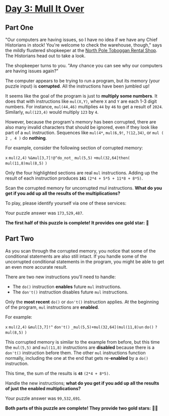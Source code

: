# [Day 3: Mull It Over](https://adventofcode.com/2024/day/3)

## Part One

"Our computers are having issues, so I have no idea if we have any Chief Historians in stock! You're welcome to check the warehouse, though," says the mildly flustered shopkeeper at the [North Pole Toboggan Rental Shop](https://adventofcode.com/2020/day/2). The Historians head out to take a look.

The shopkeeper turns to you. "Any chance you can see why our computers are having issues again?"

The computer appears to be trying to run a program, but its memory (your puzzle input) is **corrupted**. All the instructions have been jumbled up!

It seems like the goal of the program is just to **multiply some numbers**. It does that with instructions like `mul(X,Y)`, where `X` and `Y` are each 1-3 digit numbers. For instance, `mul(44,46)` multiplies `44` by `46` to get a result of `2024`. Similarly, `mul(123,4)` would multiply `123` by `4`.

However, because the program's memory has been corrupted, there are also many invalid characters that should be ignored, even if they look like part of a `mul` instruction. Sequences like `mul(4*`, `mul(6,9!`, `?(12,34)`, or `mul ( 2 , 4 )` do **nothing**.

For example, consider the following section of corrupted memory:

`x` `mul(2,4)` `%&mul[3,7]!@^do_not_` `mul(5,5)` `+mul(32,64]then(` `mul(11,8)mul(8,5)` `)`

Only the four highlighted sections are real `mul` instructions. Adding up the result of each instruction produces **`161`** `(2*4 + 5*5 + 11*8 + 8*5)`.

Scan the corrupted memory for uncorrupted mul instructions. **What do you get if you add up all the results of the multiplications?**

To play, please identify yourself via one of these services:

Your puzzle answer was `173,529,487`.

**The first half of this puzzle is complete! It provides one gold star:** 🌟

## Part Two

As you scan through the corrupted memory, you notice that some of the conditional statements are also still intact. If you handle some of the uncorrupted conditional statements in the program, you might be able to get an even more accurate result.

There are two new instructions you'll need to handle:

- The `do()` instruction **enables** future `mul` instructions.
- The `don't()` instruction disables future `mul` instructions.

Only the **most recent** `do()` or `don't()` instruction applies. At the beginning of the program, `mul` instructions are **enabled**.

For example:

`x` `mul(2,4)` `&mul[3,7]!^` `don't()` `_mul(5,5)+mul(32,64](mul(11,8)un` `do()` `?` `mul(8,5)` `)`

This corrupted memory is similar to the example from before, but this time the `mul(5,5)` and `mul(11,8)` instructions are **disabled** because there is a `don't()` instruction before them. The other `mul` instructions function normally, including the one at the end that gets re-**enabled** by a `do()` instruction.

This time, the sum of the results is **`48`** `(2*4 + 8*5)`.

Handle the new instructions; **what do you get if you add up all the results of just the enabled multiplications?**

Your puzzle answer was `99,532,691`.

**Both parts of this puzzle are complete! They provide two gold stars:** 🌟🌟
